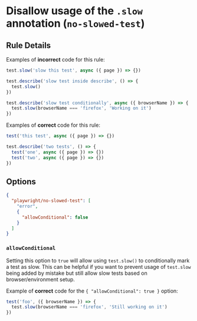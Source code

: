 # Disallow usage of the `.slow` annotation (`no-slowed-test`)

## Rule Details

Examples of **incorrect** code for this rule:

```javascript
test.slow('slow this test', async ({ page }) => {})

test.describe('slow test inside describe', () => {
  test.slow()
})

test.describe('slow test conditionally', async ({ browserName }) => {
  test.slow(browserName === 'firefox', 'Working on it')
})
```

Examples of **correct** code for this rule:

```javascript
test('this test', async ({ page }) => {})

test.describe('two tests', () => {
  test('one', async ({ page }) => {})
  test('two', async ({ page }) => {})
})
```

## Options

```json
{
  "playwright/no-slowed-test": [
    "error",
    {
      "allowConditional": false
    }
  ]
}
```

### `allowConditional`

Setting this option to `true` will allow using `test.slow()` to conditionally
mark a test as slow. This can be helpful if you want to prevent usage of
`test.slow` being added by mistake but still allow slow tests based on
browser/environment setup.

Example of **correct** code for the `{ "allowConditional": true }` option:

```javascript
test('foo', ({ browserName }) => {
  test.slow(browserName === 'firefox', 'Still working on it')
})
```
